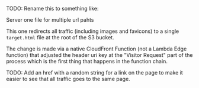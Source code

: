 
TODO: Rename this to something like:

Server one file for multiple url pahts


This one redirects all traffic (including images and favicons) 
to a single `target.html` file at the root of the
S3 bucket. 

The change is made via a native CloudFront Function 
(not a Lambda Edge function) that adjusted the header
uri key at the "Visitor Request" part of the process
which is the first thing that happens in the function
chain. 

TODO: Add an href with a random string for a link
on the page to make it easier to see that all
traffic goes to the same page. 
